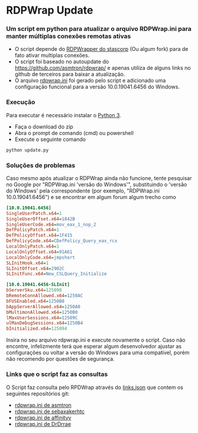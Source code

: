 # RDPWrap Update
### Um script em python para atualizar o arquivo RDPWrap.ini para manter múltiplas conexões remotas ativas

* O script depende do [RDPWrapper do stascorp](https://github.com/stascorp/rdpwrap/) (Ou algum fork) para de fato ativar multiplas conexões.
* O script foi baseado no autoupdate do https://github.com/asmtron/rdpwrap/ e apenas utiliza de alguns links no github de terceiros para baixar a atualização.
* O arquivo [rdpwrap.ini](https://github.com/MarkusLuan/rdpwrap_update/blob/master/rdpwrap.ini) foi gerado pelo script e adicionado uma configuração funcional para a versão 10.0.19041.6456 do Windows.

### Execução
Para executar é necessário instalar o [Python 3](https://www.python.org/).
* Faça o download do zip
* Abra o prompt de comando (cmd) ou powershell
* Execute o seguinte comando
```bash
python update.py
```

### Soluções de problemas
Caso mesmo após atualizar o RDPWrap ainda não funcione, tente pesquisar no Google por "RDPWrap.ini 'versão do Windows'", substituindo o 'versão do Windows' pela correspondente (por exemplo, "RDPWrap.ini 10.0.19041.6456") e se encontrar em algum forum algum trecho como
```ini
[10.0.19041.6456]
SingleUserPatch.x64=1
SingleUserOffset.x64=1842B
SingleUserCode.x64=mov_eax_1_nop_2
DefPolicyPatch.x64=1
DefPolicyOffset.x64=1F415
DefPolicyCode.x64=CDefPolicy_Query_eax_rcx
LocalOnlyPatch.x64=1
LocalOnlyOffset.x64=91A61
LocalOnlyCode.x64=jmpshort
SLInitHook.x64=1
SLInitOffset.x64=2902C
SLInitFunc.x64=New_CSLQuery_Initialize

[10.0.19041.6456-SLInit]
bServerSku.x64=125098
bRemoteConnAllowed.x64=1250AC
bFUSEnabled.x64=1250B8
bAppServerAllowed.x64=1250A0
bMultimonAllowed.x64=1250B0
lMaxUserSessions.x64=12509C
ulMaxDebugSessions.x64=1250B4
bInitialized.x64=125094
```
Insira no seu arquivo rdpwrap.ini e execute novamente o script. Caso não encontre, infelizmente terá que esperar algum desenvolvedor ajustar as configurações ou voltar a versão do Windows para uma compativel, porém não recomendo por questões de segurança.

### Links que o script faz as consultas
O Script faz consulta pelo RPDWrap através do [links.json](https://github.com/MarkusLuan/rdpwrap_update/blob/master/links.json) que contem os seguintes repositórios git:
* [rdpwrap.ini de asmtron](https://raw.githubusercontent.com/asmtron/rdpwrap/master/res/rdpwrap.ini)
* [rdpwrap.ini de sebaxakerhtc](https://raw.githubusercontent.com/sebaxakerhtc/rdpwrap.ini/master/rdpwrap.ini)
* [rdpwrap.ini de affinityv](https://raw.githubusercontent.com/affinityv/INI-RDPWRAP/master/rdpwrap.ini)
* [rdpwrap.ini de DrDrrae](https://raw.githubusercontent.com/DrDrrae/rdpwrap/master/res/rdpwrap.ini)
